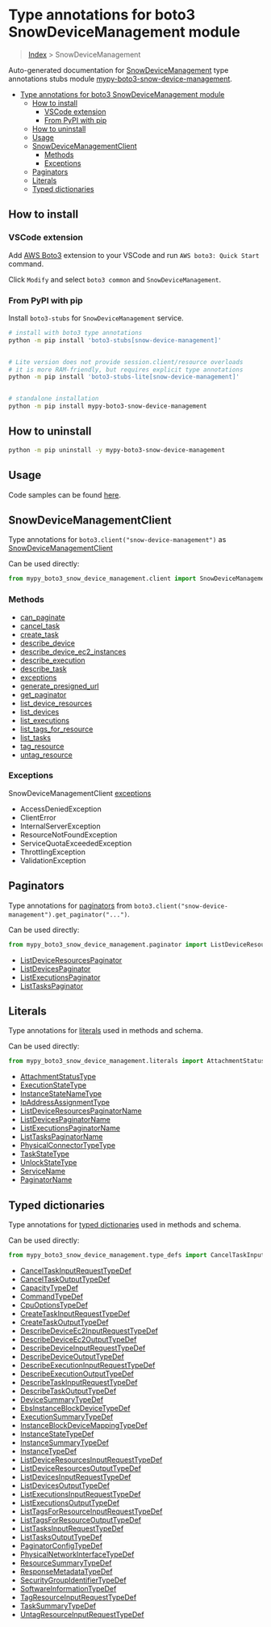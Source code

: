 <a id="type-annotations-for-boto3-snowdevicemanagement-module"></a>

# Type annotations for boto3 SnowDeviceManagement module

> [Index](..) > SnowDeviceManagement

Auto-generated documentation for
[SnowDeviceManagement](https://boto3.amazonaws.com/v1/documentation/api/latest/reference/services/snow-device-management.html#SnowDeviceManagement)
type annotations stubs module
[mypy-boto3-snow-device-management](https://pypi.org/project/mypy-boto3-snow-device-management/).

- [Type annotations for boto3 SnowDeviceManagement module](#type-annotations-for-boto3-snowdevicemanagement-module)
  - [How to install](#how-to-install)
    - [VSCode extension](#vscode-extension)
    - [From PyPI with pip](#from-pypi-with-pip)
  - [How to uninstall](#how-to-uninstall)
  - [Usage](#usage)
  - [SnowDeviceManagementClient](#snowdevicemanagementclient)
    - [Methods](#methods)
    - [Exceptions](#exceptions)
  - [Paginators](#paginators)
  - [Literals](#literals)
  - [Typed dictionaries](#typed-dictionaries)

<a id="how-to-install"></a>

## How to install

<a id="vscode-extension"></a>

### VSCode extension

Add
[AWS Boto3](https://marketplace.visualstudio.com/items?itemName=Boto3typed.boto3-ide)
extension to your VSCode and run `AWS boto3: Quick Start` command.

Click `Modify` and select `boto3 common` and `SnowDeviceManagement`.

<a id="from-pypi-with-pip"></a>

### From PyPI with pip

Install `boto3-stubs` for `SnowDeviceManagement` service.

```bash
# install with boto3 type annotations
python -m pip install 'boto3-stubs[snow-device-management]'


# Lite version does not provide session.client/resource overloads
# it is more RAM-friendly, but requires explicit type annotations
python -m pip install 'boto3-stubs-lite[snow-device-management]'


# standalone installation
python -m pip install mypy-boto3-snow-device-management
```

<a id="how-to-uninstall"></a>

## How to uninstall

```bash
python -m pip uninstall -y mypy-boto3-snow-device-management
```

<a id="usage"></a>

## Usage

Code samples can be found [here](./usage.md).

<a id="snowdevicemanagementclient"></a>

## SnowDeviceManagementClient

Type annotations for `boto3.client("snow-device-management")` as
[SnowDeviceManagementClient](./client.md)

Can be used directly:

```python
from mypy_boto3_snow_device_management.client import SnowDeviceManagementClient
```

<a id="methods"></a>

### Methods

- [can_paginate](./client.md#can_paginate)
- [cancel_task](./client.md#cancel_task)
- [create_task](./client.md#create_task)
- [describe_device](./client.md#describe_device)
- [describe_device_ec2_instances](./client.md#describe_device_ec2_instances)
- [describe_execution](./client.md#describe_execution)
- [describe_task](./client.md#describe_task)
- [exceptions](./client.md#exceptions)
- [generate_presigned_url](./client.md#generate_presigned_url)
- [get_paginator](./client.md#get_paginator)
- [list_device_resources](./client.md#list_device_resources)
- [list_devices](./client.md#list_devices)
- [list_executions](./client.md#list_executions)
- [list_tags_for_resource](./client.md#list_tags_for_resource)
- [list_tasks](./client.md#list_tasks)
- [tag_resource](./client.md#tag_resource)
- [untag_resource](./client.md#untag_resource)

<a id="exceptions"></a>

### Exceptions

SnowDeviceManagementClient [exceptions](./client.md#exceptions)

- AccessDeniedException
- ClientError
- InternalServerException
- ResourceNotFoundException
- ServiceQuotaExceededException
- ThrottlingException
- ValidationException

<a id="paginators"></a>

## Paginators

Type annotations for [paginators](./paginators.md) from
`boto3.client("snow-device-management").get_paginator("...")`.

Can be used directly:

```python
from mypy_boto3_snow_device_management.paginator import ListDeviceResourcesPaginator, ...
```

- [ListDeviceResourcesPaginator](./paginators.md#listdeviceresourcespaginator)
- [ListDevicesPaginator](./paginators.md#listdevicespaginator)
- [ListExecutionsPaginator](./paginators.md#listexecutionspaginator)
- [ListTasksPaginator](./paginators.md#listtaskspaginator)

<a id="literals"></a>

## Literals

Type annotations for [literals](./literals.md) used in methods and schema.

Can be used directly:

```python
from mypy_boto3_snow_device_management.literals import AttachmentStatusType, ...
```

- [AttachmentStatusType](./literals.md#attachmentstatustype)
- [ExecutionStateType](./literals.md#executionstatetype)
- [InstanceStateNameType](./literals.md#instancestatenametype)
- [IpAddressAssignmentType](./literals.md#ipaddressassignmenttype)
- [ListDeviceResourcesPaginatorName](./literals.md#listdeviceresourcespaginatorname)
- [ListDevicesPaginatorName](./literals.md#listdevicespaginatorname)
- [ListExecutionsPaginatorName](./literals.md#listexecutionspaginatorname)
- [ListTasksPaginatorName](./literals.md#listtaskspaginatorname)
- [PhysicalConnectorTypeType](./literals.md#physicalconnectortypetype)
- [TaskStateType](./literals.md#taskstatetype)
- [UnlockStateType](./literals.md#unlockstatetype)
- [ServiceName](./literals.md#servicename)
- [PaginatorName](./literals.md#paginatorname)

<a id="typed-dictionaries"></a>

## Typed dictionaries

Type annotations for [typed dictionaries](./type_defs.md) used in methods and
schema.

Can be used directly:

```python
from mypy_boto3_snow_device_management.type_defs import CancelTaskInputRequestTypeDef, ...
```

- [CancelTaskInputRequestTypeDef](./type_defs.md#canceltaskinputrequesttypedef)
- [CancelTaskOutputTypeDef](./type_defs.md#canceltaskoutputtypedef)
- [CapacityTypeDef](./type_defs.md#capacitytypedef)
- [CommandTypeDef](./type_defs.md#commandtypedef)
- [CpuOptionsTypeDef](./type_defs.md#cpuoptionstypedef)
- [CreateTaskInputRequestTypeDef](./type_defs.md#createtaskinputrequesttypedef)
- [CreateTaskOutputTypeDef](./type_defs.md#createtaskoutputtypedef)
- [DescribeDeviceEc2InputRequestTypeDef](./type_defs.md#describedeviceec2inputrequesttypedef)
- [DescribeDeviceEc2OutputTypeDef](./type_defs.md#describedeviceec2outputtypedef)
- [DescribeDeviceInputRequestTypeDef](./type_defs.md#describedeviceinputrequesttypedef)
- [DescribeDeviceOutputTypeDef](./type_defs.md#describedeviceoutputtypedef)
- [DescribeExecutionInputRequestTypeDef](./type_defs.md#describeexecutioninputrequesttypedef)
- [DescribeExecutionOutputTypeDef](./type_defs.md#describeexecutionoutputtypedef)
- [DescribeTaskInputRequestTypeDef](./type_defs.md#describetaskinputrequesttypedef)
- [DescribeTaskOutputTypeDef](./type_defs.md#describetaskoutputtypedef)
- [DeviceSummaryTypeDef](./type_defs.md#devicesummarytypedef)
- [EbsInstanceBlockDeviceTypeDef](./type_defs.md#ebsinstanceblockdevicetypedef)
- [ExecutionSummaryTypeDef](./type_defs.md#executionsummarytypedef)
- [InstanceBlockDeviceMappingTypeDef](./type_defs.md#instanceblockdevicemappingtypedef)
- [InstanceStateTypeDef](./type_defs.md#instancestatetypedef)
- [InstanceSummaryTypeDef](./type_defs.md#instancesummarytypedef)
- [InstanceTypeDef](./type_defs.md#instancetypedef)
- [ListDeviceResourcesInputRequestTypeDef](./type_defs.md#listdeviceresourcesinputrequesttypedef)
- [ListDeviceResourcesOutputTypeDef](./type_defs.md#listdeviceresourcesoutputtypedef)
- [ListDevicesInputRequestTypeDef](./type_defs.md#listdevicesinputrequesttypedef)
- [ListDevicesOutputTypeDef](./type_defs.md#listdevicesoutputtypedef)
- [ListExecutionsInputRequestTypeDef](./type_defs.md#listexecutionsinputrequesttypedef)
- [ListExecutionsOutputTypeDef](./type_defs.md#listexecutionsoutputtypedef)
- [ListTagsForResourceInputRequestTypeDef](./type_defs.md#listtagsforresourceinputrequesttypedef)
- [ListTagsForResourceOutputTypeDef](./type_defs.md#listtagsforresourceoutputtypedef)
- [ListTasksInputRequestTypeDef](./type_defs.md#listtasksinputrequesttypedef)
- [ListTasksOutputTypeDef](./type_defs.md#listtasksoutputtypedef)
- [PaginatorConfigTypeDef](./type_defs.md#paginatorconfigtypedef)
- [PhysicalNetworkInterfaceTypeDef](./type_defs.md#physicalnetworkinterfacetypedef)
- [ResourceSummaryTypeDef](./type_defs.md#resourcesummarytypedef)
- [ResponseMetadataTypeDef](./type_defs.md#responsemetadatatypedef)
- [SecurityGroupIdentifierTypeDef](./type_defs.md#securitygroupidentifiertypedef)
- [SoftwareInformationTypeDef](./type_defs.md#softwareinformationtypedef)
- [TagResourceInputRequestTypeDef](./type_defs.md#tagresourceinputrequesttypedef)
- [TaskSummaryTypeDef](./type_defs.md#tasksummarytypedef)
- [UntagResourceInputRequestTypeDef](./type_defs.md#untagresourceinputrequesttypedef)
